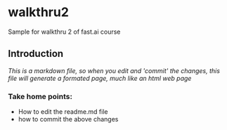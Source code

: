 # walkthru2
Sample for walkthru 2 of fast.ai course

## Introduction

*This is a markdown file, so when you edit and 'commit' the changes, this file will generate a formated page, much like
an html web page*

### Take home points:

- How to edit the readme.md file
- how to commit the above changes

